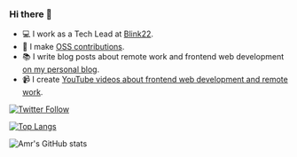 ### Hi there 👋

- 💻 I work as a Tech Lead at [Blink22](https://github.com/blink22).
- 🌱 I make [OSS contributions](https://github.com/amrsekilly).
- 📚 I write blog posts about remote work and frontend web development [on my personal blog](https://amrsekilly.com).
- 📹 I create [YouTube videos about frontend web development and remote work](https://youtube.com/amrsekilly).

[![Twitter Follow](https://img.shields.io/twitter/follow/amrsekilly?style=social)](https://twitter.com/amrsekilly)

[![Top Langs](https://github-readme-stats.vercel.app/api/top-langs/?username=amrsekilly&layout=compact&bg_color=30,e96443,904e95&title_color=fff&text_color=fff)](https://github.com/amrsekilly/github-readme-stats)

![Amr's GitHub stats](https://github-readme-stats.vercel.app/api?username=amrsekilly&bg_color=30,e96443,904e95&title_color=fff&text_color=fff)
